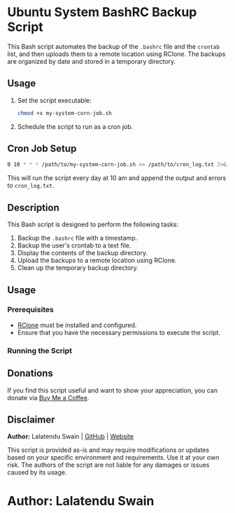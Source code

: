 # Ubuntu System BashRC Backup Script

This Bash script automates the backup of the `.bashrc` file and the `crontab` list, and then uploads them to a remote location using RClone. The backups are organized by date and stored in a temporary directory.

## Usage

1. Set the script executable:

   ```bash
   chmod +x my-system-corn-job.sh
   ```

2. Schedule the script to run as a cron job.

## Cron Job Setup

```bash
0 10 * * * /path/to/my-system-corn-job.sh >> /path/to/cron_log.txt 2>&1
```

This will run the script every day at 10 am and append the output and errors to `cron_log.txt`.

## Description

This Bash script is designed to perform the following tasks:

1. Backup the `.bashrc` file with a timestamp.
2. Backup the user's crontab to a text file.
3. Display the contents of the backup directory.
4. Upload the backups to a remote location using RClone.
5. Clean up the temporary backup directory.

## Usage

### Prerequisites

- [RClone](https://rclone.org/) must be installed and configured.
- Ensure that you have the necessary permissions to execute the script.

### Running the Script

## Donations

If you find this script useful and want to show your appreciation, you can donate via [Buy Me a Coffee](https://www.buymeacoffee.com/lalatendu.swain).

## Disclaimer

**Author:** Lalatendu Swain | [GitHub](https://github.com/Lalatenduswain) | [Website](https://blog.lalatendu.info/)

This script is provided as-is and may require modifications or updates based on your specific environment and requirements. Use it at your own risk. The authors of the script are not liable for any damages or issues caused by its usage.

# Author: Lalatendu Swain
